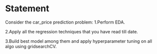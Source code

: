 # Statement

Consider the car_price prediction problem:
1.Perform EDA.

2.Apply all the regression techniques that you have read till date.

3.Build best model among them and apply hyperparameter tuning on all algo using gridsearchCV.
